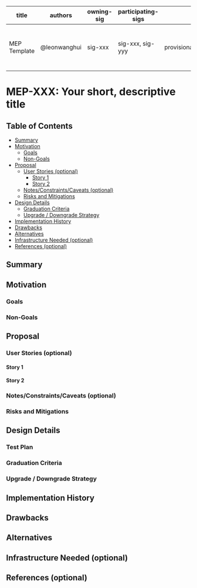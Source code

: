 <!--
**Note:** When your MEP is complete, all of these comment blocks should be removed.

**Note:** Any PRs to move a MEP to `implementable` or significant changes once
it is marked `implementable` must be approved by each of the MEP approvers.
If any of those approvers is no longer appropriate than changes to that list
should be approved by the remaining approvers and/or the owning SIG.
-->
| title | authors | owning-sig | participating-sigs | status | creation-date | reviewers | approvers | stage | milestone |
| ----- | ------- | ---------- | ------------------ | ------ | ------------- |---------- | --------- | ----- | --------- |
| MEP Template | @leonwanghui | sig-xxx | sig-xxx, sig-yyy | provisional/implementable/implemented/deferred/rejected/withdrawn/replaced | yyyy-mm-dd | TBD | TBD | alpha/beta/stable | alpha: "v0.5", beta: "v0.6", stable: "v1.0" |

# MEP-XXX: Your short, descriptive title

## Table of Contents
<!-- toc -->
- [Summary](#summary)
- [Motivation](#motivation)
  - [Goals](#goals)
  - [Non-Goals](#non-goals)
- [Proposal](#proposal)
  - [User Stories (optional)](#user-stories-optional)
    - [Story 1](#story-1)
    - [Story 2](#story-2)
  - [Notes/Constraints/Caveats (optional)](#notesconstraintscaveats-optional)
  - [Risks and Mitigations](#risks-and-mitigations)
- [Design Details](#design-details)
  - [Graduation Criteria](#graduation-criteria)
  - [Upgrade / Downgrade Strategy](#upgrade--downgrade-strategy)
- [Implementation History](#implementation-history)
- [Drawbacks](#drawbacks)
- [Alternatives](#alternatives)
- [Infrastructure Needed (optional)](#infrastructure-needed-optional)
- [References (optional)](#references-optional)
<!-- /toc -->

## Summary

<!--
This section is incredibly important for producing high quality user-focused
documentation such as release notes or a development roadmap.  It should be
possible to collect this information before implementation begins in order to
avoid requiring implementors to split their attention between writing release
notes and implementing the feature itself.  MEP editors, SIG Docs, and SIG PM
should help to ensure that the tone and content of the `Summary` section is
useful for a wide audience.

A good summary is probably at least a paragraph in length.

Both in this section and below, follow the guidelines of the [documentation
style guide]. In particular, wrap lines to a reasonable length, to make it
easier for reviewers to cite specific portions, and to minimize diff churn on
updates.

[documentation style guide]: https://gitee.com/mindspore/docs/blob/master/CONTRIBUTING_DOC.md
-->

## Motivation

<!--
This section is for explicitly listing the motivation, goals and non-goals of
this MEP. Describe why the change is important and the benefits to users.
-->

### Goals

<!--
List the specific goals of the MEP. What is it trying to achieve? How will we
know that this has succeeded?
-->

### Non-Goals

<!--
What is out of scope for this MEP? Listing non-goals helps to focus discussion
and make progress.
-->

## Proposal

<!--
This is where we get down to the specifics of what the proposal actually is.
This should have enough detail that reviewers can understand exactly what
you're proposing, but should not include things like API designs or
implementation. The "Design Details" section below is for the real
nitty-gritty.
-->

### User Stories (optional)

<!--
Detail the things that people will be able to do if this MEP is implemented.
Include as much detail as possible so that people can understand the "how" of
the system. The goal here is to make this feel real for users without getting
bogged down.
-->

#### Story 1

#### Story 2

### Notes/Constraints/Caveats (optional)

<!--
What are the caveats to the proposal?
What are some important details that didn't come across above.
Go in to as much detail as necessary here.
This might be a good place to talk about core concepts and how they relate.
-->

### Risks and Mitigations

<!--
What are the risks of this proposal and how do we mitigate. Think broadly.
For example, consider both security and how this will impact the larger
MindSpore ecosystem.
How will security be reviewed and by whom?
How will UX be reviewed and by whom?
Consider including folks that also work outside the SIG or subproject.
-->

## Design Details

<!--
This section should contain enough information that the specifics of your
change are understandable. This may include API specs (though not always
required) or even code snippets. If there's any ambiguity about HOW your
proposal will be implemented, this is the place to discuss them.
-->

### Test Plan

<!--
**Note:** *Not required until targeted at a release.*

Consider the following in developing a test plan for this enhancement:
- Will there be e2e and integration tests, in addition to unit tests?
- How will it be tested in isolation vs with other components?

No need to outline all of the test cases, just the general strategy. Anything
that would count as tricky in the implementation and anything particularly
challenging to test should be called out.

All code is expected to have adequate tests (eventually with coverage
expectations). Please adhere to the [MindSpore contributing guidelines][contributing-guidelines]
when drafting this test plan.

[contributing-guidelines]: https://gitee.com/mindspore/mindspore/blob/master/CONTRIBUTING.md
-->

### Graduation Criteria

<!--
**Note:** *Not required until targeted at a release.*

Define graduation milestones.

These may be defined in terms of API maturity, or as something else. The MEP
should keep this high-level with a focus on what signals will be looked at to
determine graduation.

Consider the following in developing the graduation criteria for this enhancement:
- Maturity levels (`alpha`, `beta`, `stable`)
- Deprecation policy (TBD)

Clearly define what graduation means by either linking to the [API doc definition](https://www.mindspore.cn/api/en/master/index.html), or by redefining what graduation means.

In general, we try to use the same stages (alpha, beta, stable), regardless how the
functionality is accessed.

Below are some examples to consider, in addition to the aforementioned maturity levels.

#### Alpha -> Beta Graduation

- Gather feedback from developers and surveys
- Complete features A, B, C
- Tests are in Testgrid and linked in MEP

#### Beta -> Stable Graduation

- N examples of real world usage
- N installs
- More rigorous forms of testing e.g., downgrade tests and scalability tests
- Allowing time for feedback

**Note:** Generally we also wait at least 2 releases between beta and
GA/stable, since there's no opportunity for user feedback, or even bug reports,
in back-to-back releases.
-->

### Upgrade / Downgrade Strategy

<!--
If applicable, how will the component be upgraded and downgraded? Make sure
this is in the test plan.

Consider the following in developing an upgrade/downgrade strategy for this
enhancement:
- What changes (in invocations, configurations, API use, etc.) is an existing
  cluster required to make on upgrade in order to keep previous behavior?
- What changes (in invocations, configurations, API use, etc.) is an existing
  cluster required to make on upgrade in order to make use of the enhancement?
-->

## Implementation History

<!--
Major milestones in the life cycle of a MEP should be tracked in this section.
Major milestones might include
- the `Summary` and `Motivation` sections being merged signaling SIG acceptance
- the `Proposal` section being merged signaling agreement on a proposed design
- the date implementation started
- the first MindSpore release where an initial version of the MEP was available
- the version of MindSpore where the MEP graduated to general availability
- when the MEP was retired or superseded
-->

## Drawbacks

<!--
Why should this MEP _not_ be implemented?
-->

## Alternatives

<!--
What other approaches did you consider and why did you rule them out? These do
not need to be as detailed as the proposal, but should include enough
information to express the idea and why it was not acceptable.
-->

## Infrastructure Needed (optional)

<!--
Use this section if you need things from the project/SIG. Examples include a
new subproject, repos requested, github details. Listing these here allows a
SIG to get the process for these resources started right away.
-->

## References (optional)

<!--
Listing some dependencies of `project` and `website` links mentioned in the
sections above if required.
-->
